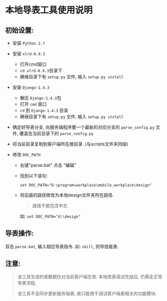 # 本地导表工具使用说明

## 初始设置:

* 安装 `Python 2.7`

* 安装 `xlrd-0.9.3`

	- 打开cmd窗口
	- `cd xlrd-0.9.3`目录下
	- 确保目录下有 `setup.py` 文件, 输入 `setup.py install`

* 安装 `Django-1.4.3`

	- 解压 `Django-1.4.3`包
	- 打开 `cmd` 窗口
	- `cd` 到 `Django-1.4.3` 目录
	- 确保目录下有 `setup.py` 文件, 输入 `setup.py install`

* 确定好导表分支, 向服务端程序要一个最新的对应分支的 `parse_config.py` 文件, 覆盖在当前目录下的 `parse_config.py`

* 将当前目录复制到客户端所在根目录. (与scripts文件夹同级)

* 修改 `DOC_PATH`

	- 右键"parse.bat" 点击 "编辑"

	- 找到以下语句:

		`set DOC_PATH="D:\program\workplace\mobile_workplace\design"`

	- 将后面的路径修改为本地design文件夹所在路径.
      >路径不能包含中文.

		如: `set DOC_PATH="d:\design"`

## 导表操作:

双击 `parse.bat`, 输入相应导表指令. 如: `skill`, 则导技能表.

## 注意:
> 该工具生成的表数据仅对当前客户端生效. 本地改表调试完成后, 仍需走正常导表流程.

> 该工具不会同步更新服务端表, 故只能用于调试客户端表相关的功能模块.

